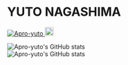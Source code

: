 # YUTO NAGASHIMA

<!--
**Apro-yuto/Apro-yuto** is a ✨ _special_ ✨ repository because its `README.md` (this file) appears on your GitHub profile.

Here are some ideas to get you started:

- 🔭 I’m currently working on ...
- 🌱 I’m currently learning ...
- 👯 I’m looking to collaborate on ...
- 🤔 I’m looking for help with ...
- 💬 Ask me about ...
- 📫 How to reach me: ...
- 😄 Pronouns: ...
- ⚡ Fun fact: ...
-->
<p align="left">
  <a href="https://github.com/Apro-yuto/Apro-yuto/">
    <img src="https://komarev.com/ghpvc/?username=Apro-yuto" alt="Apro-yuto" />
  </a>
  <a href="https://github.com/yutkat">
    <img height="20" src="https://img.shields.io/github/followers/Apro-yuto?label=follow&logo=github&style=flat" />
  </a>
</p>

![Apro-yuto's GitHub stats](https://github-readme-stats.vercel.app/api?username=Apro-yuto&show_icons=true&theme=tokyonight) <br />
![Apro-yuto's GitHub stats](https://github-readme-stats.vercel.app/api/top-langs/?username=Apro-yuto&theme=tokyonight&langs_count=8&layout=compact) <br />
